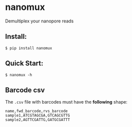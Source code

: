# nanomux
Demultiplex your nanopore reads

## Install:
```console
$ pip install nanomux
```

## Quick Start:
```console
$ nanomux -h
```
## Barcode csv
The `.csv` file with barcodes must have the **following** shape:
```csv
name,fwd_barcode,rvs_barcode
sample1,ATCGTAGCGA,GTCAGCGTTG
sample2,AGTTCGATTG,GATGCGATTT
```
